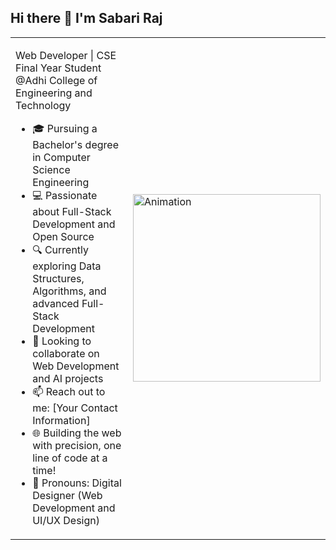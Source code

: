 <h2>Hi there 👋 I'm Sabari Raj</h2>

<table border="0">
  <tr>
    <td>
      <p>Web Developer | CSE Final Year Student @Adhi College of Engineering and Technology</p>
      <ul>
        <li>🎓 Pursuing a Bachelor's degree in Computer Science Engineering</li>
        <li>💻 Passionate about Full-Stack Development and Open Source</li>
        <li>🔍 Currently exploring Data Structures, Algorithms, and advanced Full-Stack Development</li>
        <li>🚀 Looking to collaborate on Web Development and AI projects</li>
        <li>📫 Reach out to me: [Your Contact Information]</li>
        <li>🌐 Building the web with precision, one line of code at a time!</li>
        <li>🔧 Pronouns: Digital Designer (Web Development and UI/UX Design)</li>
      </ul>
    </td>
    <td>
      <img src="https://user-images.githubusercontent.com/40719899/205479251-ffba5354-583f-491b-a1ef-ce919083e2b1.gif" alt="Animation" width="300"/>
    </td>
  </tr>
</table>
